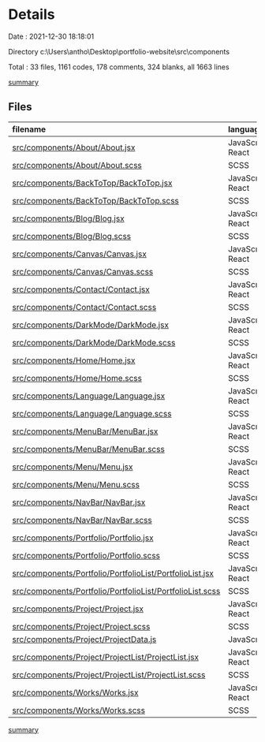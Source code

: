 # Details

Date : 2021-12-30 18:18:01

Directory c:\Users\antho\Desktop\portfolio-website\src\components

Total : 33 files,  1161 codes, 178 comments, 324 blanks, all 1663 lines

[summary](results.md)

## Files
| filename | language | code | comment | blank | total |
| :--- | :--- | ---: | ---: | ---: | ---: |
| [src/components/About/About.jsx](/src/components/About/About.jsx) | JavaScript React | 14 | 0 | 2 | 16 |
| [src/components/About/About.scss](/src/components/About/About.scss) | SCSS | 4 | 0 | 4 | 8 |
| [src/components/BackToTop/BackToTop.jsx](/src/components/BackToTop/BackToTop.jsx) | JavaScript React | 9 | 0 | 4 | 13 |
| [src/components/BackToTop/BackToTop.scss](/src/components/BackToTop/BackToTop.scss) | SCSS | 0 | 0 | 2 | 2 |
| [src/components/Blog/Blog.jsx](/src/components/Blog/Blog.jsx) | JavaScript React | 23 | 0 | 3 | 26 |
| [src/components/Blog/Blog.scss](/src/components/Blog/Blog.scss) | SCSS | 32 | 0 | 8 | 40 |
| [src/components/Canvas/Canvas.jsx](/src/components/Canvas/Canvas.jsx) | JavaScript React | 128 | 43 | 65 | 236 |
| [src/components/Canvas/Canvas.scss](/src/components/Canvas/Canvas.scss) | SCSS | 2 | 2 | 0 | 4 |
| [src/components/Contact/Contact.jsx](/src/components/Contact/Contact.jsx) | JavaScript React | 8 | 0 | 2 | 10 |
| [src/components/Contact/Contact.scss](/src/components/Contact/Contact.scss) | SCSS | 4 | 0 | 1 | 5 |
| [src/components/DarkMode/DarkMode.jsx](/src/components/DarkMode/DarkMode.jsx) | JavaScript React | 34 | 2 | 15 | 51 |
| [src/components/DarkMode/DarkMode.scss](/src/components/DarkMode/DarkMode.scss) | SCSS | 10 | 0 | 6 | 16 |
| [src/components/Home/Home.jsx](/src/components/Home/Home.jsx) | JavaScript React | 150 | 12 | 35 | 197 |
| [src/components/Home/Home.scss](/src/components/Home/Home.scss) | SCSS | 199 | 4 | 35 | 238 |
| [src/components/Language/Language.jsx](/src/components/Language/Language.jsx) | JavaScript React | 7 | 0 | 3 | 10 |
| [src/components/Language/Language.scss](/src/components/Language/Language.scss) | SCSS | 4 | 0 | 0 | 4 |
| [src/components/MenuBar/MenuBar.jsx](/src/components/MenuBar/MenuBar.jsx) | JavaScript React | 7 | 0 | 3 | 10 |
| [src/components/MenuBar/MenuBar.scss](/src/components/MenuBar/MenuBar.scss) | SCSS | 0 | 0 | 1 | 1 |
| [src/components/Menu/Menu.jsx](/src/components/Menu/Menu.jsx) | JavaScript React | 16 | 0 | 7 | 23 |
| [src/components/Menu/Menu.scss](/src/components/Menu/Menu.scss) | SCSS | 39 | 11 | 7 | 57 |
| [src/components/NavBar/NavBar.jsx](/src/components/NavBar/NavBar.jsx) | JavaScript React | 77 | 5 | 18 | 100 |
| [src/components/NavBar/NavBar.scss](/src/components/NavBar/NavBar.scss) | SCSS | 97 | 2 | 18 | 117 |
| [src/components/Portfolio/Portfolio.jsx](/src/components/Portfolio/Portfolio.jsx) | JavaScript React | 50 | 0 | 9 | 59 |
| [src/components/Portfolio/Portfolio.scss](/src/components/Portfolio/Portfolio.scss) | SCSS | 67 | 0 | 10 | 77 |
| [src/components/Portfolio/PortfolioList/PortfolioList.jsx](/src/components/Portfolio/PortfolioList/PortfolioList.jsx) | JavaScript React | 6 | 0 | 2 | 8 |
| [src/components/Portfolio/PortfolioList/PortfolioList.scss](/src/components/Portfolio/PortfolioList/PortfolioList.scss) | SCSS | 12 | 0 | 3 | 15 |
| [src/components/Project/Project.jsx](/src/components/Project/Project.jsx) | JavaScript React | 39 | 82 | 35 | 156 |
| [src/components/Project/Project.scss](/src/components/Project/Project.scss) | SCSS | 66 | 5 | 15 | 86 |
| [src/components/Project/ProjectData.js](/src/components/Project/ProjectData.js) | JavaScript | 32 | 0 | 0 | 32 |
| [src/components/Project/ProjectList/ProjectList.jsx](/src/components/Project/ProjectList/ProjectList.jsx) | JavaScript React | 16 | 10 | 5 | 31 |
| [src/components/Project/ProjectList/ProjectList.scss](/src/components/Project/ProjectList/ProjectList.scss) | SCSS | 1 | 0 | 3 | 4 |
| [src/components/Works/Works.jsx](/src/components/Works/Works.jsx) | JavaScript React | 8 | 0 | 2 | 10 |
| [src/components/Works/Works.scss](/src/components/Works/Works.scss) | SCSS | 0 | 0 | 1 | 1 |

[summary](results.md)